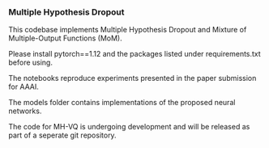 ### Multiple Hypothesis Dropout

This codebase implements Multiple Hypothesis Dropout and Mixture of Multiple-Output Functions (MoM).

Please install pytorch==1.12 and the packages listed under requirements.txt before using.

The notebooks reproduce experiments presented in the paper submission for AAAI. 

The models folder contains implementations of the proposed neural networks. 

The code for MH-VQ is undergoing development and will be released as part of a seperate git repository.